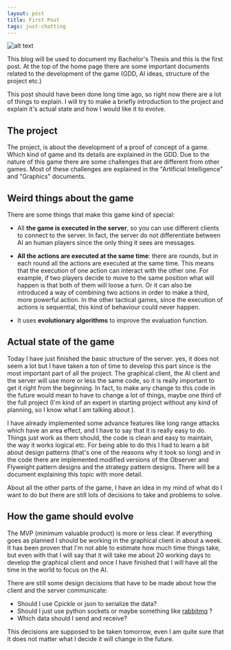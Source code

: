 ```yaml
---
layout: post
title: First Post
tags: just-chatting
---
```



![alt text](/agdb/assets/images/2021-05-23-Blog-presentation/nostalgictree_art.jpg "test")


This blog will be used to document my Bachelor's Thesis and this is the first post. At the top of the home page there are some important documents related to the development of the game (GDD, AI ideas, structure of the project etc.)

This post should have been done long time ago, so right now there are a lot of things to explain. I will try to make a briefly introduction to the project and explain it's actual state and how I would like it to evolve.

## The project

The project, is about the development of a proof of concept of a game. Which kind of game and its details are explained in the GDD. Due to the nature of this game there are some challenges that are different from other games. Most of these challenges are explained in the "Artificial Intelligence" and "Graphics" documents.

## Weird things about the game

There are some things that make this game kind of special:

- All **the game is executed in the server**, so you can use different clients to connect to the server. In fact, the server do not differentiate between AI an human players since the only thing it sees are messages.

- **All the actions are executed at the same time**: there are rounds, but in each round all the actions are executed at the same time. This means that the execution of one action can interact with the other one. For example, if two players decide to move to the same position what will happen is that both of them will loose a turn. Or it can also be introduced a way of combining two actions in order to make a third, more powerful action. In the other tactical games, since the execution of actions is sequential, this kind of behaviour could never happen.
- It uses **evolutionary algorithms** to improve the evaluation function.  

## Actual state of the game

Today I have just finished the basic structure of the server. yes, it does not seem a lot but I have taken a ton of time to develop this part since is the most important part of all the project. The graphical client, the AI client and the server will use more or less the same code, so it is really important to get it right from the beginning. In fact, to make any change to this code in the future would mean to have to change a lot of things, maybe one third of the full project (I'm kind of an expert in starting project without any kind of planning, so I know what I am talking about ).

I have already implemented some advance features like long range attacks which have an area effect, and I have to say that it is really easy to do. Things just work as them should, the code is clean and easy to maintain, the way it works logical etc. For being able to do this I had to learn a bit about design patterns (that's one of the reasons why it took so long) and in the code there are implemented modified versions of the Observer and Flyweight pattern designs and the strategy pattern designs. There will be a document explaining this topic with more detail.

About all the other parts of the game, I have an idea in my mind of what do I want to do but there are still lots of decisions to take and problems to solve.

## How the game should evolve

The MVP (minimum valuable product) is more or less clear. If everything goes as planned I should be working in the graphical client in about a week. It has been proven that I'm not able to estimate how much time things take, but even with that I will say that it will take me about 20 working days to develop the graphical client and once I have finished that I will have all the time in the world to focus on the AI.

There are still some design decisions that have to be made about how the client and the server communicate:

- Should I use Cpickle or json to serialize the data? 
- Should I just use python sockets or maybe something like [rabbitmq](https://www.rabbitmq.com/) ?
- Which data should I send and receive?

This decisions are supposed to be taken tomorrow, even I am quite sure that it does not matter what I decide it will change in the future. 
